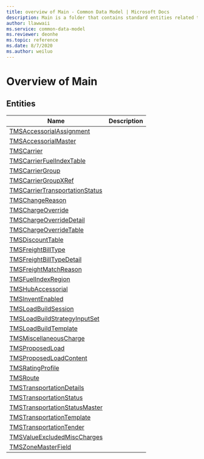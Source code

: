 ```yaml
---
title: overview of Main - Common Data Model | Microsoft Docs
description: Main is a folder that contains standard entities related to the Common Data Model.
author: llawwaii
ms.service: common-data-model
ms.reviewer: deonhe
ms.topic: reference
ms.date: 8/7/2020
ms.author: weiluo
---
```


# Overview of Main


## Entities

|Name|Description|
|---|---|
|[TMSAccessorialAssignment](TMSAccessorialAssignment.md)||
|[TMSAccessorialMaster](TMSAccessorialMaster.md)||
|[TMSCarrier](TMSCarrier.md)||
|[TMSCarrierFuelIndexTable](TMSCarrierFuelIndexTable.md)||
|[TMSCarrierGroup](TMSCarrierGroup.md)||
|[TMSCarrierGroupXRef](TMSCarrierGroupXRef.md)||
|[TMSCarrierTransportationStatus](TMSCarrierTransportationStatus.md)||
|[TMSChangeReason](TMSChangeReason.md)||
|[TMSChargeOverride](TMSChargeOverride.md)||
|[TMSChargeOverrideDetail](TMSChargeOverrideDetail.md)||
|[TMSChargeOverrideTable](TMSChargeOverrideTable.md)||
|[TMSDiscountTable](TMSDiscountTable.md)||
|[TMSFreightBillType](TMSFreightBillType.md)||
|[TMSFreightBillTypeDetail](TMSFreightBillTypeDetail.md)||
|[TMSFreightMatchReason](TMSFreightMatchReason.md)||
|[TMSFuelIndexRegion](TMSFuelIndexRegion.md)||
|[TMSHubAccessorial](TMSHubAccessorial.md)||
|[TMSInventEnabled](TMSInventEnabled.md)||
|[TMSLoadBuildSession](TMSLoadBuildSession.md)||
|[TMSLoadBuildStrategyInputSet](TMSLoadBuildStrategyInputSet.md)||
|[TMSLoadBuildTemplate](TMSLoadBuildTemplate.md)||
|[TMSMiscellaneousCharge](TMSMiscellaneousCharge.md)||
|[TMSProposedLoad](TMSProposedLoad.md)||
|[TMSProposedLoadContent](TMSProposedLoadContent.md)||
|[TMSRatingProfile](TMSRatingProfile.md)||
|[TMSRoute](TMSRoute.md)||
|[TMSTransportationDetails](TMSTransportationDetails.md)||
|[TMSTransportationStatus](TMSTransportationStatus.md)||
|[TMSTransportationStatusMaster](TMSTransportationStatusMaster.md)||
|[TMSTransportationTemplate](TMSTransportationTemplate.md)||
|[TMSTransportationTender](TMSTransportationTender.md)||
|[TMSValueExcludedMiscCharges](TMSValueExcludedMiscCharges.md)||
|[TMSZoneMasterField](TMSZoneMasterField.md)||
